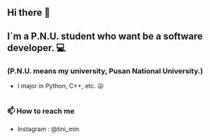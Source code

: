 ## Hi there 👋
## I`m a P.N.U. student who want be a software developer. 💻
### (P.N.U. means my university, Pusan National University.)
* I major in Python, C++, etc. 😜
# 
### 📫 How to reach me
* Instagram : @tini_min

<!--
**tini-min/tini-min** is a ✨ _special_ ✨ repository because its `README.md` (this file) appears on your GitHub profile.

Here are some ideas to get you started:

- 🔭 I’m currently working on ...
- 🌱 I’m currently learning ...
- 👯 I’m looking to collaborate on ...
- 🤔 I’m looking for help with ...
- 💬 Ask me about ...
- 📫 How to reach me: ...
- 😄 Pronouns: ...
- ⚡ Fun fact: ...
-->
